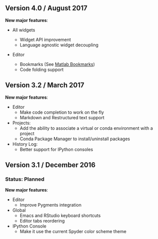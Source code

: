 ## Version 4.0 / August 2017

**New major features**:

* All widgets 
  - Widget API improvement
  - Language agnostic widget decoupling

* Editor
  - Bookmarks (See [Matlab Bookmarks](http://blogs.mathworks.com/community//2007/06/15/scroll-less-with-editor-bookmarks/))
  - Code folding support

## Version 3.2 / March 2017
**New major features**:
* Editor
    - Make code completion to work on the fly
    - Markdown and Restructured text support
* Projects:
    - Add the ability to associate a virtual or conda environment with a project
    - Conda Package Manager to install/uninstall packages
* History Log:
    - Better support for IPython consoles

## Version 3.1 / December 2016
### Status: Planned

**New major features**:
* Editor
    - Improve Pygments integration
* Global
    - Emacs and RStudio keyboard shortcuts
    - Editor tabs reordering
* IPython Console
    - Make it use the current Spyder color scheme theme